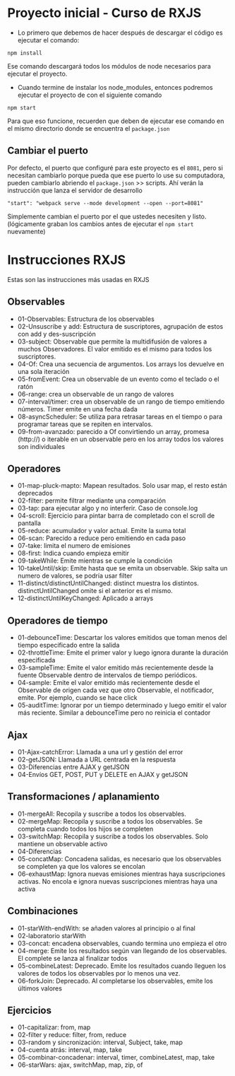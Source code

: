 # Proyecto inicial - Curso de RXJS

* Lo primero que debemos de hacer después de descargar el código es ejecutar el comando:

```
npm install
```
Ese comando descargará todos los módulos de node necesarios para ejecutar el proyecto.


* Cuando termine de instalar los node_modules, entonces podremos ejecutar el proyecto de con el siguiente comando

```
npm start
```
Para que eso funcione, recuerden que deben de ejecutar ese comando en el mismo directorio donde se encuentra el ```package.json```

## Cambiar el puerto
Por defecto, el puerto que configuré para este proyecto es el ```8081```, pero si necesitan cambiarlo porque pueda que ese puerto lo use su computadora, pueden cambiarlo abriendo el ```package.json``` >> scripts. Ahí verán la instrucción que lanza el servidor de desarrollo

```
"start": "webpack serve --mode development --open --port=8081"
```

Simplemente cambian el puerto por el que ustedes necesiten y listo. (lógicamente graban los cambios antes de ejecutar el ```npm start``` nuevamente)

# Instrucciones RXJS
Estas son las instrucciones más usadas en RXJS

## Observables
* 01-Observables: Estructura de los observables
* 02-Unsuscribe y add: Estructura de suscriptores, agrupación de estos con add y des-suscripción
* 03-subject: Observable que permite la multidifusión de valores a muchos Observadores. El valor emitido es el mismo para todos los suscriptores. 
* 04-Of: Crea una secuencia de argumentos. Los arrays los devuelve en una sola iteración  
* 05-fromEvent: Crea un observable de un evento como el teclado o el ratón 
* 06-range: crea un observable de un rango de valores
* 07-interval/timer: crea un observable de un rango de tiempo emitiendo números. Timer emite en una fecha dada 
* 08-asyncScheduler:  Se utiliza para retrasar tareas en el tiempo o para programar tareas que se repiten en intervalos.
* 09-from-avanzado: parecido a Of convirtiendo un array, promesa (http://) o iterable en un observable pero en los array todos los valores son individuales 

## Operadores
* 01-map-pluck-mapto: Mapean resultados. Solo usar map, el resto están deprecados 
* 02-filter: permite filtrar mediante una comparación 
* 03-tap: para ejecutar algo y no interferir. Caso de console.log
* 04-scroll: Ejercicio para pintar barra de completado con el scroll de pantalla 
* 05-reduce: acumulador y valor actual. Emite la suma total 
* 06-scan: Parecido a reduce pero emitiendo en cada paso 
* 07-take: limita el numero de emisiones 
* 08-first: Indica cuando empieza emitir 
* 09-takeWhile: Emite mientras se cumple la condición 
* 10-takeUntil/skip: Emite hasta que se emita un observable. Skip salta un numero de valores, se podría usar filter 
* 11-distinct/distinctUntilChanged: distinct muestra los distintos. distinctUntilChanged omite si el anterior es el mismo. 
* 12-distinctUntilKeyChanged: Aplicado a arrays 

## Operadores de tiempo
* 01-debounceTime: Descartar los valores emitidos que toman menos del tiempo especificado entre la salida
* 02-throttleTime: Emite el primer valor y luego ignora durante la duración especificada
* 03-sampleTime: Emite el valor emitido más recientemente desde la fuente Observable dentro de intervalos de tiempo periódicos.
* 04-sample: Emite el valor emitido más recientemente desde el Observable de origen cada vez que otro Observable, el notificador, emite. Por ejemplo, cuando se hace click
* 05-auditTime: Ignorar por un tiempo determinado y luego emitir el valor más reciente. Similar a debounceTime pero no reinicia el contador 

## Ajax
* 01-Ajax-catchError: Llamada a una url y gestión del error
* 02-getJSON: Llamada a URL centrada en la respuesta
* 03-Diferencias entre AJAX y getJSON
* 04-Envíos GET, POST, PUT y DELETE en AJAX y getJSON

## Transformaciones / aplanamiento 
* 01-mergeAll: Recopila y suscribe a todos los observables. 
* 02-mergeMap: Recopila y suscribe a todos los observables. Se completa cuando todos los hijos se completen
* 03-switchMap: Recopila y suscribe a todos los observables. Solo mantiene un observable activo 
* 04-Diferencias 
* 05-concatMap: Concadena salidas, es necesario que los observables se completen ya que los valores se encolan 
* 06-exhaustMap: Ignora nuevas emisiones mientras haya suscripciones activas. No encola e ignora nuevas suscripciones mientras haya una activa 

## Combinaciones
* 01-starWith-endWith: se añaden valores al principio o al final
* 02-laboratorio starWith
* 03-concat: encadena observables, cuando termina uno empieza el otro 
* 04-merge: Emite los resultados según van llegando de los observables. El complete se lanza al finalizar todos 
* 05-combineLatest: Deprecado. Emite los resultados cuando lleguen los valores de todos los observables por lo menos una vez.
* 06-forkJoin: Deprecado. Al completarse los observables, emite los últimos valores 

## Ejercicios
* 01-capitalizar:  from, map 
* 02-filter y reduce: filter, from, reduce
* 03-random y sincronización: interval, Subject, take, map
* 04-cuenta atrás: interval, map, take
* 05-combinar-concadenar: interval, timer, combineLatest, map, take
* 06-starWars: ajax, switchMap, map, zip, of